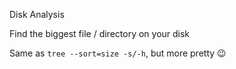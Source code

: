 Disk Analysis

Find the biggest file / directory on your disk

Same as `tree --sort=size -s/-h`, but more pretty 😉
